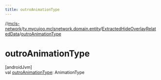 ```yaml
---
title: outroAnimationType
---
```

//[mcls-network](../../../index.html)/[tv.mycujoo.mclsnetwork.domain.entity](../index.html)/[ExtractedHideOverlayRelatedData](index.html)/[outroAnimationType](outro-animation-type.html)



# outroAnimationType



[androidJvm]\
val [outroAnimationType](outro-animation-type.html): AnimationType




